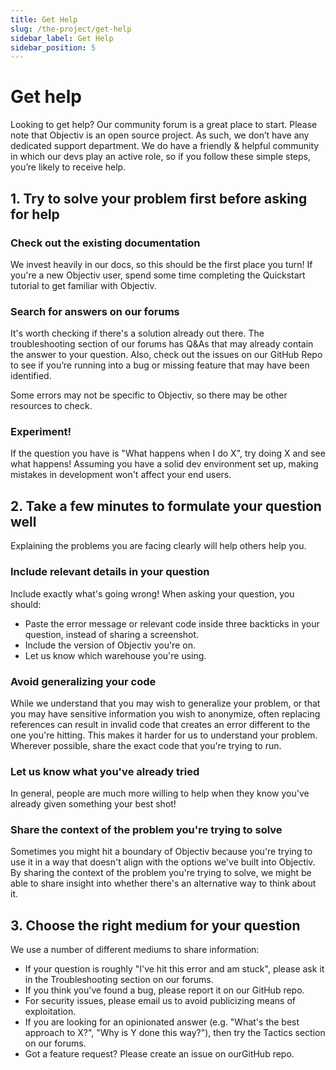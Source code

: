 ```yaml
---
title: Get Help
slug: /the-project/get-help
sidebar_label: Get Help
sidebar_position: 5
---
```




# Get help

Looking to get help? Our community forum is a great place to start. Please note that Objectiv is an open source project. As such, we don’t have any dedicated support department. We do have a friendly & helpful community in which our devs play an active role, so if you follow these simple steps, you’re likely to receive help.


## 1. Try to solve your problem first before asking for help


### Check out the existing documentation

We invest heavily in our docs, so this should be the first place you turn! If you're a new Objectiv user, spend some time completing the Quickstart tutorial to get familiar with Objectiv.


### Search for answers on our forums

It's worth checking if there's a solution already out there. The troubleshooting section of our forums has Q&As that may already contain the answer to your question. Also, check out the issues on our GitHub Repo to see if you’re running into a bug or missing feature that may have been identified.

Some errors may not be specific to Objectiv, so there may be other resources to check.


### Experiment!

If the question you have is "What happens when I do X", try doing X and see what happens! Assuming you have a solid dev environment set up, making mistakes in development won't affect your end users.


## 2. Take a few minutes to formulate your question well

Explaining the problems you are facing clearly will help others help you.


### Include relevant details in your question

Include exactly what's going wrong! When asking your question, you should:



*   Paste the error message or relevant code inside three backticks in your question, instead of sharing a screenshot.
*   Include the version of Objectiv you're on.
*   Let us know which warehouse you're using.


### Avoid generalizing your code

While we understand that you may wish to generalize your problem, or that you may have sensitive information you wish to anonymize, often replacing references can result in invalid code that creates an error different to the one you're hitting. This makes it harder for us to understand your problem. Wherever possible, share the exact code that you're trying to run.


### Let us know what you've already tried

In general, people are much more willing to help when they know you've already given something your best shot!


### Share the context of the problem you're trying to solve

Sometimes you might hit a boundary of Objectiv because you're trying to use it in a way that doesn't align with the options we've built into Objectiv. By sharing the context of the problem you're trying to solve, we might be able to share insight into whether there's an alternative way to think about it.


## 3. Choose the right medium for your question

We use a number of different mediums to share information:



*   If your question is roughly "I've hit this error and am stuck", please ask it in the Troubleshooting section on our forums.
*   If you think you've found a bug, please report it on our GitHub repo. 
*   For security issues, please email us to avoid publicizing means of exploitation.
*   If you are looking for an opinionated answer (e.g. "What's the best approach to X?", "Why is Y done this way?"), then try the Tactics section on our forums.
*   Got a feature request? Please create an issue on ourGitHub repo.